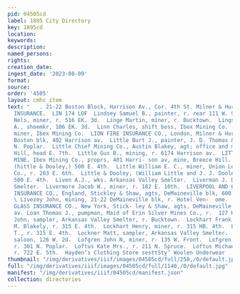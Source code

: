 ```yaml
---
pid: 04505cd
label: 1895 City Directory
key: 1895cd
location: 
keywords: 
description: 
named_persons: 
rights: 
creation_date: 
ingest_date: '2023-08-09'
format: 
source: 
order: '4505'
layout: cmhc_item
text: "   . 21-22 Boston Block, Harrison Av., Cor. 4th St. Milner & Hurd, PLATE GLASS
  INSURANCE.  LIN 174 LOF  Lindsey Samuel B., painter, r. rear 111 W. 9th.  Lindstrom
  Nels, miner, r. 516 EK. 3d.  Linge Martin, miner, r. Bucktown.  Lingscheid Michael
  A., shoemkr, 106 EK. 3d.  Linn Charles, shift boss, Ibex Mining Co.  Linn Swan,
  miner, Ibex Mining Co.  LION FIRE INSURANCE CO., London, Milner & Hurd, agts, 20-21
  Boston blk, 402 Harrison av.  Little Burt J., painter, J. D. Thomas & Son, r. 316
  N. Poplar.  Little Chief Mining Co., Austin Blakey, agt; office and mine, Fryer
  Hill, head E. 7th.  Little Gus B., mining, r. 6174 Harrison av.  LITTLE JOHNNIE
  MINE, Ibex Mining Co., proprs, 401 Harri- son av, mine, Breece Hill.  Little William,
  (hittle & Dooley,) 500 E. 4th.  Little William E. C., miner, Union Leasing & Mining
  Co., r. 203 E. 6th.  Little & Dooley, (William Little and J. J. Dooley,) grocers,
  500 E. 4th.  Liven A.J., wks. Arkansas Valley Smelter.  Liverman J. D., lab, Union
  Smelter.  Livermore Jacob W., miner, r. 182 E. 10th.  LIVERPOOL AND LONDON AND GLOBE
  INSURANCE CO., England, Stickley & Shaw, agts, DeMaineville blk, 600 Harrison av.
  \ Livezey John, mining, 21-22 DeMaineville blk, r. Hotel Ven-  ome.  LLOYD’S PLATE
  GLASS INSURANCE CO., New York, Stick- ley & Shaw, agts, DeMaineville blk, 600 Harrison
  av. Loan Thomas J., pumpman, Maid of Erin Silver Mines Co., r.  127 KE. 2d.  Lobeda
  John, sampler, Arkansas Valley Smelter, r. Bucktown.  Lockhart Frank H., clk, H.
  M. Blakely, r. 315 E. 4th.  Lockhart Henry, miner, r. 315 HB. 4th.  Lockhart Thomas
  T., r. 315 E. 4th.  Lockner Matt, sampler, Arkansas Valley Smelter.  Loeb Benjamin,
  saloon, 126 W. 2d.  Lofgren John N, miner, r- 135 W. Front.  Lofgren Sophie Mrs.,
  r. 301 N. Poplar.  Loftus Kate Mrs., r. 211 N. Spruce.  Loftus Michael W., saloon,
  r. 722 E. 5th.  Hayden’s Clothing Store sesttSty’ Woolen Underwear    "
thumbnail: "/img/derivatives/iiif/images/04505cd/full/250,/0/default.jpg"
full: "/img/derivatives/iiif/images/04505cd/full/1140,/0/default.jpg"
manifest: "/img/derivatives/iiif/04505cd/manifest.json"
collection: directories
---
```

